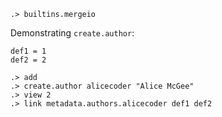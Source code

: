 ```ucm:hide
.> builtins.mergeio
```

Demonstrating `create.author`:

```unison:hide
def1 = 1
def2 = 2
```

```ucm
.> add
.> create.author alicecoder "Alice McGee"
.> view 2
.> link metadata.authors.alicecoder def1 def2
```
